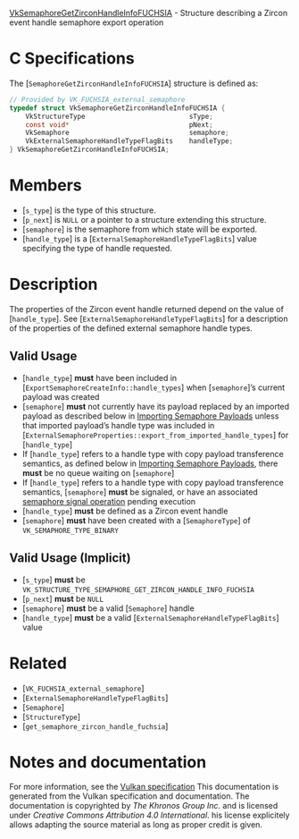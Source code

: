 [VkSemaphoreGetZirconHandleInfoFUCHSIA](https://www.khronos.org/registry/vulkan/specs/1.3-extensions/man/html/VkSemaphoreGetZirconHandleInfoFUCHSIA.html) - Structure describing a Zircon event handle semaphore export operation

# C Specifications
The [`SemaphoreGetZirconHandleInfoFUCHSIA`] structure is defined as:
```c
// Provided by VK_FUCHSIA_external_semaphore
typedef struct VkSemaphoreGetZirconHandleInfoFUCHSIA {
    VkStructureType                          sType;
    const void*                              pNext;
    VkSemaphore                              semaphore;
    VkExternalSemaphoreHandleTypeFlagBits    handleType;
} VkSemaphoreGetZirconHandleInfoFUCHSIA;
```

# Members
- [`s_type`] is the type of this structure.
- [`p_next`] is `NULL` or a pointer to a structure extending this structure.
- [`semaphore`] is the semaphore from which state will be exported.
- [`handle_type`] is a [`ExternalSemaphoreHandleTypeFlagBits`] value specifying the type of handle requested.

# Description
The properties of the Zircon event handle returned depend on the value of
[`handle_type`].
See [`ExternalSemaphoreHandleTypeFlagBits`] for a description of the
properties of the defined external semaphore handle types.
## Valid Usage
-  [`handle_type`] **must**  have been included in [`ExportSemaphoreCreateInfo::handle_types`] when [`semaphore`]’s current payload was created
-  [`semaphore`] **must**  not currently have its payload replaced by an imported payload as described below in [Importing Semaphore Payloads](https://www.khronos.org/registry/vulkan/specs/1.3-extensions/html/vkspec.html#synchronization-semaphores-importing) unless that imported payload’s handle type was included in [`ExternalSemaphoreProperties::export_from_imported_handle_types`] for [`handle_type`]
-    If [`handle_type`] refers to a handle type with copy payload transference semantics, as defined below in [Importing Semaphore Payloads](https://www.khronos.org/registry/vulkan/specs/1.3-extensions/html/vkspec.html#synchronization-semaphores-importing), there  **must**  be no queue waiting on [`semaphore`]
-    If [`handle_type`] refers to a handle type with copy payload transference semantics, [`semaphore`] **must**  be signaled, or have an associated [semaphore signal operation](https://www.khronos.org/registry/vulkan/specs/1.3-extensions/html/vkspec.html#synchronization-semaphores-signaling) pending execution
-  [`handle_type`] **must**  be defined as a Zircon event handle
-  [`semaphore`] **must**  have been created with a [`SemaphoreType`] of `VK_SEMAPHORE_TYPE_BINARY`

## Valid Usage (Implicit)
-  [`s_type`] **must**  be `VK_STRUCTURE_TYPE_SEMAPHORE_GET_ZIRCON_HANDLE_INFO_FUCHSIA`
-  [`p_next`] **must**  be `NULL`
-  [`semaphore`] **must**  be a valid [`Semaphore`] handle
-  [`handle_type`] **must**  be a valid [`ExternalSemaphoreHandleTypeFlagBits`] value

# Related
- [`VK_FUCHSIA_external_semaphore`]
- [`ExternalSemaphoreHandleTypeFlagBits`]
- [`Semaphore`]
- [`StructureType`]
- [`get_semaphore_zircon_handle_fuchsia`]

# Notes and documentation
For more information, see the [Vulkan specification](https://www.khronos.org/registry/vulkan/specs/1.3-extensions/html/vkspec.html)
This documentation is generated from the Vulkan specification and documentation.
The documentation is copyrighted by *The Khronos Group Inc.* and is licensed under *Creative Commons Attribution 4.0 International*.
his license explicitely allows adapting the source material as long as proper credit is given.
        